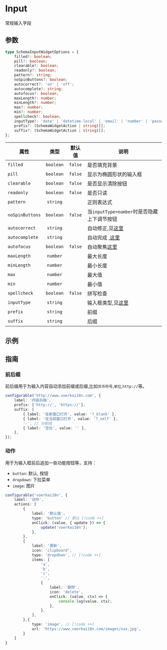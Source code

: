 # Input

常规输入字段

## 参数

```ts
type SchemaInputWidgetOptions = {
    filled?: boolean;
    pill?: boolean;
    clearable?: boolean;
    readonly?: boolean;
    pattern?: string;
    noSpinButtons?: boolean;
    autocorrect?: 'on' | 'off';
    autocomplete?: string;
    autofocus?: boolean;
    maxLength?: number;
    minLength?: number;
    max?: number;
    min?: number;
    spellcheck?: boolean;
    inputType?: 'date' | 'datetime-local' | 'email' | 'number' | 'password' | 'search' | 'tel' | 'text' | 'time' | 'url';
    prefix?: (SchemaWidgetAction | string)[];
    suffix?: (SchemaWidgetAction | string)[];
};
```

| 属性            |   类型    | 默认值  | 说明                                                                                                         |
| --------------- | :-------: | :-----: | ------------------------------------------------------------------------------------------------------------ |
| `filled`        | `boolean` | `false` | 是否填充背景                                                                                                 |
| `pill`          | `boolean` | `false` | 显示为椭圆形状的输入框                                                                                       |
| `clearable`     | `boolean` | `false` | 是否显示清除按钮                                                                                             |
| `readonly`      | `boolean` | `false` | 是否只读                                                                                                     |
| `pattern`       | `string`  |         | 正则表达式                                                                                                   |
| `noSpinButtons` | `boolean` | `false` | 当`inputType=number`时是否隐藏上下调节按钮                                                                   |
| `autocorrect`   | `string`  |         | 自动修正,见[这里](https://developer.mozilla.org/zh-CN/docs/Web/HTML/Reference/Global_attributes/autocorrect) |
| `autocomplete`  | `string`  |         | 自动完成 ,[这里](https://developer.mozilla.org/zh-CN/docs/Web/HTML/Reference/Attributes/autocomplete)        |
| `autofocus`     | `boolean` | `false` | 自动聚焦[这里](https://developer.mozilla.org/zh-CN/docs/Web/HTML/Reference/Global_attributes/autofocus)      |
| `maxLength`     | `number`  |         | 最大长度                                                                                                     |
| `minLength`     | `number`  |         | 最小长度                                                                                                     |
| `max`           | `number`  |         | 最大值                                                                                                       |
| `min`           | `number`  |         | 最小值                                                                                                       |
| `spellcheck`    | `boolean` | `false` | 拼写检查                                                                                                     |
| `inputType`     | `string`  |         | 输入框类型,见[这里](https://developer.mozilla.org/zh-CN/docs/Web/HTML/Reference/Global_attributes/inputmode) |
| `prefix`        | `string`  |         | 前缀                                                                                                         |
| `suffix`        | `string`  |         | 后缀                                                                                                         |

## 示例

<demo html="autoform/widgets/input.html"/>

## 指南

### 前后缀

前后缀用于为输入内容自动添加前缀或后缀,比如`货币符号`,`单位`,`http://`等。

```ts
configurable('http://www.voerkai18n.com', {
    label: '内容后缀',
    prefix: ['http://', 'https://'],
    suffix: [
        { label: '在新窗口打开', value: '?_blank' },
        { label: '在当前窗口打开', value: '?_self' },
        '-', // 分割线
        { label: '空白', value: '' },
    ],
});
```

### 动作

用于为输入框前后追加一些功能按钮等，支持：

-   `button`: 默认, 按钮
-   `dropdown`: 下拉菜单
-   `image`: 图片

```ts
configurable('voerkai18n', {
    label: '动作',
    actions: [
        {
            label: '默认值',
            type: 'button' // 默认 [!code ++]
            onClick: (value, { update }) => {
                update('voerkai18n');
            },
        },
        {
            label: '更新',
            icon: 'clipboard',
            type: 'dropdown', // [!code ++]
            items: [
                'a',
                'b',
                'c',
                '-',
                {
                    label: '删除',
                    icon: 'delete',
                    onClick: (value, ctx) => {
                        console.log(value, ctx);
                    },
                },
            ],
        },{
            type: 'image', // [!code ++]
            url: 'https://www.voerkai18n.com/images/xxx.jpg',
        }
    ]
}
```
